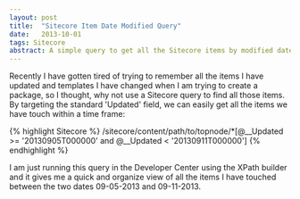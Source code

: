 ```yaml
---
layout: post
title:  "Sitecore Item Date Modified Query"
date:   2013-10-01
tags: Sitecore
abstract: A simple query to get all the Sitecore items by modified date.
---
```

Recently I have gotten tired of trying to remember all the items I have updated and templates I have changed when I am trying to create a package, so I thought, why not use a Sitecore query to find all those items. By targeting the standard 'Updated' field, we can easily get all the items we have touch within a time frame:

{% highlight Sitecore %}
/sitecore/content/path/to/topnode/*[@__Updated >= '20130905T000000' and @__Updated < '20130911T000000']
{% endhighlight %}

I am just running this query in the Developer Center using the XPath builder and it gives me a quick and organize view of all the items I have touched between the two dates 09-05-2013 and 09-11-2013.